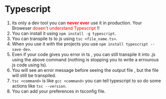 # Typescript

1. its only a dev tool you can <span style="color:red">**never ever**</span> use it in production. Your Broweser <span style="color:red"> dosen't understand Typescript</span> !!
2. You can install it using `npm install -g typescript`.
3. You can transpile ts to js using `tsc <file_name.ts>`.
4. When you use it with the projects you use `npm install typescript --save-dev`.
5. Even if your code gives you error in ts , you can still transpile it into .js using the above command (nothing is stopping you to write a errourous js code using ts).
6. You will see an error message before seeing the output file , but the file will still be transpiled.
7. `tsc <command>` is like `gcc <command>` you can tell typescript to so do some actions like `tsc --version`.
8. You can add your preferences in tsconfig file.

